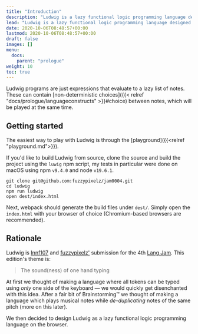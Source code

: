 ```yaml
---
title: "Introduction"
description: "Ludwig is a lazy functional logic programming language designed to compose and play music."
lead: "Ludwig is a lazy functional logic programming language designed to compose and play music."
date: 2020-10-06T08:48:57+00:00
lastmod: 2020-10-06T08:48:57+00:00
draft: false
images: []
menu:
  docs:
    parent: "prologue"
weight: 10
toc: true
---
```


Ludwig programs are just expressions that evaluate to a lazy list of notes. These can contain [non-deterministic choices]({{< relref "docs/prologue/languageconstructs" >}}#choice) between notes, which will be played at the same time.

## Getting started

The easiest way to play with Ludwig is through the [playground]({{<relref "playground.md">}}).

If you'd like to build Ludwig from source, clone the source and build the
project using the `luwig` npm script, my tests in particular were done on macOS
using npm `v9.4.0` and node `v19.6.1`.

```console
git clone git@github.com:fuzzypixelz/jam0004.git
cd ludwig
npm run ludwig
open dest/index.html
```

Next, webpack should generate the build files under `dest/`. Simply open the
`index.html` with your browser of choice (Chromium-based browsers are recommended).

## Rationale

Ludwig is [Innf107](https://github.com/Innf107) and
[fuzzypixelz'](https://github.com/fuzzypixelz) submission for the 4th [Lang
Jam](https://github.com/langjam/langjam). This edition's theme is:

> The sound(ness) of one hand typing

At first we thought of making a language where all tokens can be typed using
_only_ one side of the keyboard — we would quickly get disenchanted with this
idea. After a fair bit of Brainstorming™ we thought of making a language which
plays musical notes while _de-duplicating_ notes of the same pitch (more on this
later).

We then decided to design Ludwig as a lazy functional logic programming language on
the browser.
